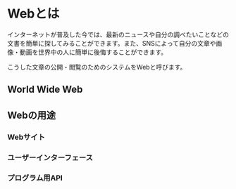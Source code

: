 # Webとは
インターネットが普及した今では、最新のニュースや自分の調べたいことなどの文書を簡単に探してみることができます。また、SNSによって自分の文章や画像・動画を世界中の人に簡単に後悔することができます。

こうした文章の公開・閲覧のためのシステムをWebと呼びます。

## World Wide Web

## Webの用途
### Webサイト
### ユーザーインターフェース
### プログラム用API